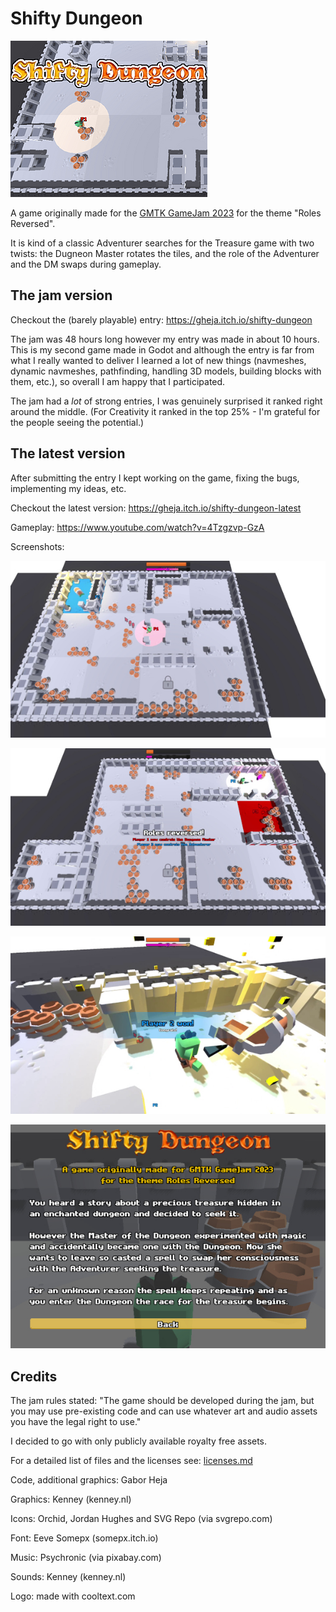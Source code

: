 # Shifty Dungeon

![Shifty Dungeon logo](itch-io-cover_315x250.png)

A game originally made for the [GMTK GameJam 2023](https://itch.io/jam/gmtk-2023)
for the theme "Roles Reversed".

It is kind of a classic Adventurer searches for the Treasure game with
two twists: the Dugneon Master rotates the tiles, and the role of the
Adventurer and the DM swaps during gameplay.


## The jam version

Checkout the (barely playable) entry: https://gheja.itch.io/shifty-dungeon

The jam was 48 hours long however my entry was made in about 10 hours.
This is my second game made in Godot and although the entry is far from
what I really wanted to deliver I learned a lot of new things (navmeshes,
dynamic navmeshes, pathfinding, handling 3D models, building blocks with
them, etc.), so overall I am happy that I participated.

The jam had a *lot* of strong entries, I was genuinely surprised it
ranked right around the middle. (For Creativity it ranked in the top
25% - I'm grateful for the people seeing the potential.)


## The latest version

After submitting the entry I kept working on the game, fixing the bugs,
implementing my ideas, etc.

Checkout the latest version: https://gheja.itch.io/shifty-dungeon-latest

Gameplay: https://www.youtube.com/watch?v=4Tzgzvp-GzA

Screenshots:

![Shifty Dungeon screenshot](screenshot1_600.jpg)

![Shifty Dungeon screenshot](screenshot2_600.jpg)

![Shifty Dungeon screenshot](screenshot3_600.jpg)

![Shifty Dungeon screenshot](screenshot4_600.jpg)


## Credits

The jam rules stated: "The game should be developed during the jam, but
you may use pre-existing code and can use whatever art and audio assets
you have the legal right to use."

I decided to go with only publicly available royalty free assets.

For a detailed list of files and the licenses see: [licenses.md](licenses.md)

Code, additional graphics: Gabor Heja

Graphics: Kenney (kenney.nl)

Icons: Orchid, Jordan Hughes and SVG Repo (via svgrepo.com)

Font: Eeve Somepx (somepx.itch.io)

Music: Psychronic (via pixabay.com)

Sounds: Kenney (kenney.nl)

Logo: made with cooltext.com
